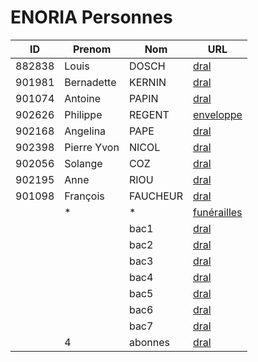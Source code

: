 # ENORIA Personnes

| ID | Prenom | Nom | URL |
| -- | ------ | --- | --- |
| 882838 | Louis | DOSCH |[dral](https://web.enoria.app/tools/documentspdf/?p=882838&g=29621&titredoc=&doc=23355&orientation=landscape&preview=pdf&format=a4&optionsName=mybac,mydepot,mydist&optionsValue=Trois,Zero,Zero)|
| 901981 | Bernadette | KERNIN |[dral](https://web.enoria.app/tools/documentspdf/?p=901981&g=29621&titredoc=&doc=23355&orientation=landscape&preview=pdf&format=a4&optionsName=mybac,mydepot,mydist&optionsValue=Cinq,Zero,Zero)|
| 901074 | Antoine | PAPIN |[dral](https://web.enoria.app/tools/documentspdf/?p=901074&g=29621&titredoc=&doc=23355&orientation=landscape&preview=pdf&format=a4&optionsName=mybac,mydepot,mydist&optionsValue=Trois,Zero,Zero)|
| 902626 | Philippe | REGENT |[enveloppe](https://web.enoria.app/tools/documentspdf/?p=902616&titredoc=&doc=288&orientation=portrait&preview=html&format=a4)|
| 902168   | Angelina | PAPE |[dral](https://web.enoria.app/tools/documentspdf/?p=902168&g=29621&titredoc=&doc=23355&orientation=landscape&preview=pdf&format=a4&optionsName=mybac,mydepot,mydist&optionsValue=Sept,Zero,Zero)|
| 902398   | Pierre Yvon | NICOL |[dral](https://web.enoria.app/tools/documentspdf/?p=902314&g=29621&titredoc=&doc=23355&orientation=landscape&preview=pdf&format=a4&optionsName=mybac,mydepot,mydist&optionsValue=Trois,Zero,Zero)|
| 902056| Solange | COZ |[dral](https://web.enoria.app/tools/documentspdf/?p=902056&g=29621&titredoc=&doc=23355&orientation=landscape&preview=pdf&format=a4&optionsName=mybac,mydepot,mydist&optionsValue=Trois,Zero,Zero)|
| 902195 | Anne | RIOU |[dral](https://web.enoria.app/tools/documentspdf/?p=902195&g=29621&titredoc=&doc=23355&orientation=landscape&preview=pdf&format=a4&optionsName=mybac,mydepot,mydist&optionsValue=Trois,Zero,Zero)|
| 901098| François | FAUCHEUR |[dral](https://web.enoria.app/tools/documentspdf/?p=901098&g=29621&titredoc=&doc=23355&orientation=landscape&preview=pdf&format=a4&optionsName=mybac,mydepot,mydist&optionsValue=Trois,Zero,Zero) |
| | * | * |[funérailles](https://web.enoria.app/tools/documentspdf/?p=1042904,1032503,1060976,1054182,1032576,1040757,1045837,1054203,902273,1040748,902590,1040786,1054219,1054241,1060995,1061635,901398,1040769,1051692,1055913,1039011,901407,902109,1033084,1033972,1045830,1058278,1045857,1045849,1040811,902129,1033342,901524,1038993,1053367,1045876,901443,901531,1053384,1045864,1058248,1040815,901449,1033994,901457,1045814,901744,1047955,890300,1045817&titredoc=&doc=23168&orientation=portrait&preview=html&format=a4)|
|  |  | bac1 |[dral](https://web.enoria.app/tools/documentspdf/?g=29621&titredoc=&doc=23355&orientation=landscape&preview=pdf&format=a4&optionsName=mybac,mydepot,mydist&optionsValue=Un,Zero,Zero)|
|  |  | bac2 |[dral](https://web.enoria.app/tools/documentspdf/?g=29621&titredoc=&doc=23355&orientation=landscape&preview=pdf&format=a4&optionsName=mybac,mydepot,mydist&optionsValue=Deux,Zero,Zero)|
|  |  | bac3 |[dral](https://web.enoria.app/tools/documentspdf/?g=29621&titredoc=&doc=23355&orientation=landscape&preview=pdf&format=a4&optionsName=mybac,mydepot,mydist&optionsValue=Trois,Zero,Zero)|
|  |  | bac4 |[dral](https://web.enoria.app/tools/documentspdf/?g=29621&titredoc=&doc=23355&orientation=landscape&preview=pdf&format=a4&optionsName=mybac,mydepot,mydist&optionsValue=Quatre,Zero,Zero)|
|  |  | bac5 |[dral](https://web.enoria.app/tools/documentspdf/?g=29621&titredoc=&doc=23355&orientation=landscape&preview=pdf&format=a4&optionsName=mybac,mydepot,mydist&optionsValue=Cinq,Zero,Zero)|
|  |  | bac6 |[dral](https://web.enoria.app/tools/documentspdf/?g=29621&titredoc=&doc=23355&orientation=landscape&preview=pdf&format=a4&optionsName=mybac,mydepot,mydist&optionsValue=Six,Zero,Zero)|
|  |  | bac7 |[dral](https://web.enoria.app/tools/documentspdf/?g=29621&titredoc=&doc=23355&orientation=landscape&preview=pdf&format=a4&optionsName=mybac,mydepot,mydist&optionsValue=Sept,Zero,Zero)|
|  | 4 | abonnes |[dral](https://web.enoria.app/tools/documentspdf/?p=882838,901126,901098,902315&g=29621&titredoc=&doc=23355&orientation=landscape&preview=pdf&format=a4&optionsName=mybac,mydepot,mydist&optionsValue=Trois,Zero,Zero)|


